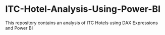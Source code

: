 # ITC-Hotel-Analysis-Using-Power-BI
This repository contains an analysis of ITC Hotels using DAX Expressions and Power BI

